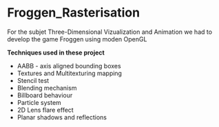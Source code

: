 # Froggen_Rasterisation
For the subjet Three-Dimensional Vizualization and Animation we had to develop the game Froggen using moden OpenGL

**Techniques used in these project**

- AABB - axis aligned bounding boxes
- Textures and Multitexturing mapping
- Stencil test
- Blending mechanism
- Billboard behaviour
- Particle system
- 2D Lens flare effect
- Planar shadows and reflections
